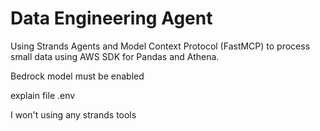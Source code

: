 # Data Engineering Agent
Using Strands Agents and Model Context Protocol (FastMCP) to process small data using AWS SDK for Pandas and Athena.


Bedrock model must be enabled

explain file .env

 I won't using any strands tools